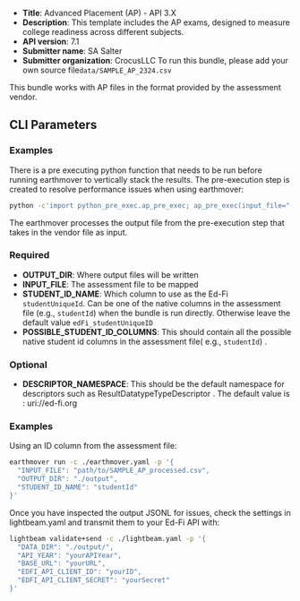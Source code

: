 * **Title**: Advanced Placement (AP) - API 3.X
* **Description**: This template includes the AP exams, designed to measure college readiness across different subjects.
* **API version**: 7.1
* **Submitter name**: SA Salter
* **Submitter organization**: CrocusLLC
To run this bundle, please add your own source file<code>data/SAMPLE_AP_2324.csv</code>

This bundle works with AP files in the format provided by the assessment vendor. 

## CLI Parameters

### Examples

There is a pre executing python function that needs to be run before running earthmover to vertically stack the results. The pre-execution step is created to resolve performance issues when using earthmover: 
```bash
python -c'import python_pre_exec.ap_pre_exec; ap_pre_exec(input_file="./data/SAMPLE_AP_2324.csv", output_file="./data/SAMPLE_AP_processed.csv")'
```
The earthmover processes the output file from the pre-execution step that takes in the vendor file as input. 
### Required
- **OUTPUT_DIR**: Where output files will be written
- **INPUT_FILE**: The assessment file to be mapped
- **STUDENT_ID_NAME**: Which column to use as the Ed-Fi `studentUniqueId`. Can be one of the native columns in the assessment file (e.g., `studentId`) when the bundle is run directly. Otherwise leave the default value `edFi_studentUniqueID` 
- **POSSIBLE_STUDENT_ID_COLUMNS**: This should contain all the possible native student id columns in the assessment file( e.g., `studentId`) . 
### Optional
- **DESCRIPTOR_NAMESPACE**: This should be the default namespace for descriptors such as ResultDatatypeTypeDescriptor . The default value is : uri://ed-fi.org

### Examples

Using an ID column from the assessment file:
```bash
earthmover run -c ./earthmover.yaml -p '{
  "INPUT_FILE": "path/to/SAMPLE_AP_processed.csv",
  "OUTPUT_DIR": "./output",
  "STUDENT_ID_NAME": "studentId"
}'
```

Once you have inspected the output JSONL for issues, check the settings in lightbeam.yaml and transmit them to your Ed-Fi API with:

```bash
lightbeam validate+send -c ./lightbeam.yaml -p '{
  "DATA_DIR": "./output/",
  "API_YEAR": "yourAPIYear",
  "BASE_URL": "yourURL",
  "EDFI_API_CLIENT_ID": "yourID",
  "EDFI_API_CLIENT_SECRET": "yourSecret"
}'
```